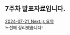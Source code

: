 ## 7주차 발표자료입니다.

[2024-07-21_Next.js 요약](https://glow-spaghetti-e19.notion.site/7-_Next-js-88b50bbdfa9d41ce9f337abe69131713?pvs=4)  
노션에 정리했습니다!
